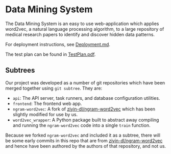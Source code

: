 # Data Mining System

The Data Mining System is an easy to use web-application which applies word2vec, a natural language processing algorithm, to a large repository of medical research papers to identify and discover hidden data patterns.

For deployment instructions, see [Deployment.md](Deployment.md).

The test plan can be found in [TestPlan.pdf](TestPlan.pdf).

## Subtrees

Our project was developed as a number of git repositories which have been merged together using `git subtree`.
They are:

  - `api`: The API server, task runners, and database configuration utilities.
  - `frontend`: The frontend web app.
  - `ngram-word2vec`: A fork of [ziyin-dl/ngram-word2vec](https://github.com/ziyin-dl/ngram-word2vec) which has been slightly modified for use by us.
  - `word2vec_wrapper`: A Python package built to abstract away compiling and running the `ngram-word2vec` code into a single `train` function.

Because we forked `ngram-word2vec` and included it as a subtree, there will be some early commits in this repo that are from [ziyin-dl/ngram-word2vec](https://github.com/ziyin-dl/ngram-word2vec) and hence have been authored by the authors of that repository, and not us.